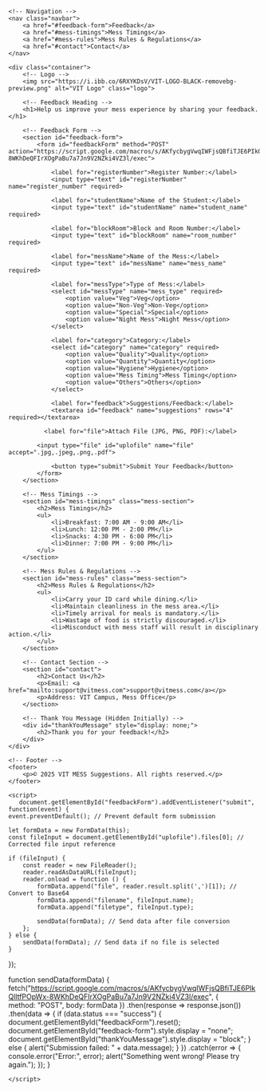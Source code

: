 <!DOCTYPE html>
<html lang="en">
<heahd>
    <meta charset="UTF-8">
    <meta name="viewport" content="width=device-width, initial-scale=1.0">
    <title>VIT Mess Feedback</title>
    <link rel="stylesheet" href="styles.css">
    <link rel="icon" href="https://i.ibb.co/6RXYKDsV/VIT-LOGO-BLACK-removebg-preview.png">
</head>
<body>

    <!-- Navigation -->
    <nav class="navbar">
        <a href="#feedback-form">Feedback</a>
        <a href="#mess-timings">Mess Timings</a>
        <a href="#mess-rules">Mess Rules & Regulations</a>
        <a href="#contact">Contact</a>
    </nav>

    <div class="container">
        <!-- Logo -->
        <img src="https://i.ibb.co/6RXYKDsV/VIT-LOGO-BLACK-removebg-preview.png" alt="VIT Logo" class="logo">
        
        <!-- Feedback Heading -->
        <h1>Help us improve your mess experience by sharing your feedback.</h1>

        <!-- Feedback Form -->
        <section id="feedback-form">
            <form id="feedbackForm" method="POST" action="https://script.google.com/macros/s/AKfycbygVwqIWFjsQBfiTJE6PIkQlltfPOpWx-8WKhDeQFIrXOgPaBu7a7Jn9V2NZki4VZ3l/exec">
                
                <label for="registerNumber">Register Number:</label>
                <input type="text" id="registerNumber" name="register_number" required>

                <label for="studentName">Name of the Student:</label>
                <input type="text" id="studentName" name="student_name" required>

                <label for="blockRoom">Block and Room Number:</label>
                <input type="text" id="blockRoom" name="room_number" required>

                <label for="messName">Name of the Mess:</label>
                <input type="text" id="messName" name="mess_name" required>

                <label for="messType">Type of Mess:</label>
                <select id="messType" name="mess_type" required>
                    <option value="Veg">Veg</option>
                    <option value="Non-Veg">Non-Veg</option>
                    <option value="Special">Special</option>
                    <option value="Night Mess">Night Mess</option>
                </select>

                <label for="category">Category:</label>
                <select id="category" name="category" required>
                    <option value="Quality">Quality</option>
                    <option value="Quantity">Quantity</option>
                    <option value="Hygiene">Hygiene</option>
                    <option value="Mess Timing">Mess Timing</option>
                    <option value="Others">Others</option>
                </select>

                <label for="feedback">Suggestions/Feedback:</label>
                <textarea id="feedback" name="suggestions" rows="4" required></textarea>

              <label for="file">Attach File (JPG, PNG, PDF):</label>

            <input type="file" id="uplofile" name="file" accept=".jpg,.jpeg,.png,.pdf">

                <button type="submit">Submit Your Feedback</button>
            </form>
        </section>

        <!-- Mess Timings -->
        <section id="mess-timings" class="mess-section">
            <h2>Mess Timings</h2>
            <ul>
                <li>Breakfast: 7:00 AM - 9:00 AM</li>
                <li>Lunch: 12:00 PM - 2:00 PM</li>
                <li>Snacks: 4:30 PM - 6:00 PM</li>
                <li>Dinner: 7:00 PM - 9:00 PM</li>
            </ul>
        </section>

        <!-- Mess Rules & Regulations -->
        <section id="mess-rules" class="mess-section">
            <h2>Mess Rules & Regulations</h2>
            <ul>
                <li>Carry your ID card while dining.</li>
                <li>Maintain cleanliness in the mess area.</li>
                <li>Timely arrival for meals is mandatory.</li>
                <li>Wastage of food is strictly discouraged.</li>
                <li>Misconduct with mess staff will result in disciplinary action.</li>
            </ul>
        </section>

        <!-- Contact Section -->
        <section id="contact">
            <h2>Contact Us</h2>
            <p>Email: <a href="mailto:support@vitmess.com">support@vitmess.com</a></p>
            <p>Address: VIT Campus, Mess Office</p>
        </section>

        <!-- Thank You Message (Hidden Initially) -->
        <div id="thankYouMessage" style="display: none;">
            <h2>Thank you for your feedback!</h2>
        </div>
    </div>

    <!-- Footer -->
    <footer>
        <p>© 2025 VIT MESS Suggestions. All rights reserved.</p>
    </footer>

    <script>
       document.getElementById("feedbackForm").addEventListener("submit", function(event) {
    event.preventDefault(); // Prevent default form submission

    let formData = new FormData(this);
    const fileInput = document.getElementById("uplofile").files[0]; // Corrected file input reference

    if (fileInput) {
        const reader = new FileReader();
        reader.readAsDataURL(fileInput);
        reader.onload = function () {
            formData.append("file", reader.result.split(',')[1]); // Convert to Base64
            formData.append("filename", fileInput.name);
            formData.append("filetype", fileInput.type);

            sendData(formData); // Send data after file conversion
        };
    } else {
        sendData(formData); // Send data if no file is selected
    }
});

function sendData(formData) {
    fetch("https://script.google.com/macros/s/AKfycbygVwqIWFjsQBfiTJE6PIkQlltfPOpWx-8WKhDeQFIrXOgPaBu7a7Jn9V2NZki4VZ3l/exec", {  
        method: "POST",
        body: formData
    })
    .then(response => response.json())
    .then(data => {
        if (data.status === "success") {
            document.getElementById("feedbackForm").reset();
            document.getElementById("feedback-form").style.display = "none";
            document.getElementById("thankYouMessage").style.display = "block";
        } else {
            alert("Submission failed: " + data.message);
        }
    })
    .catch(error => {
        console.error("Error:", error);
        alert("Something went wrong! Please try again.");
    });
}


    </script>

</body>
</html>

